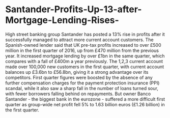 # Santander-Profits-Up-13-after-Mortgage-Lending-Rises-
<p>
High street banking group Santander has posted a 13% rise in profits after it successfully managed to attract more current account customers. 
The Spanish-owned lender said that UK pre-tax profits increased to over £500 million in the first quarter of 2016, up from £470 million from the previous year.
It increased mortgage lending by over £1bn in the same quarter, which compares with a fall of £400m a year previously.
The 1,2,3 current account made over 100,000 new customers in the first quarter, with current account balances up £3.6bn to £56.8bn, giving it a strong advantage over its competitors.
First quarter figures were boosted by the absence of any further compensation charges for the payment protection insurance (PPI) scandal, while it also saw a sharp fall in the number of loans turned sour, with fewer borrowers falling behind on repayments.
But owner Banco Santander - the biggest bank in the eurozone - suffered a more difficult first quarter as group-wide net profit fell 5% to 1.63 billion euros (£1.26 billion) in the first quarter.
</p>
